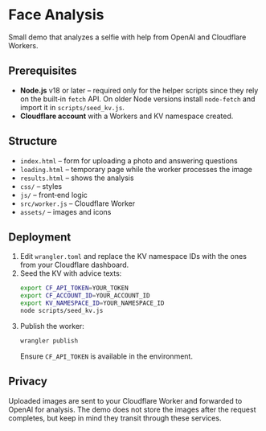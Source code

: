 # Face Analysis

Small demo that analyzes a selfie with help from OpenAI and Cloudflare Workers.

## Prerequisites

- **Node.js** v18 or later – required only for the helper scripts since they rely on the built‑in `fetch` API. On older Node versions install `node-fetch` and import it in `scripts/seed_kv.js`.
- **Cloudflare account** with a Workers and KV namespace created.

## Structure

- `index.html` – form for uploading a photo and answering questions
- `loading.html` – temporary page while the worker processes the image
- `results.html` – shows the analysis
- `css/` – styles
- `js/` – front‑end logic
- `src/worker.js` – Cloudflare Worker
- `assets/` – images and icons

## Deployment

1. Edit `wrangler.toml` and replace the KV namespace IDs with the ones from your Cloudflare dashboard.
2. Seed the KV with advice texts:
   ```bash
   export CF_API_TOKEN=YOUR_TOKEN
   export CF_ACCOUNT_ID=YOUR_ACCOUNT_ID
   export KV_NAMESPACE_ID=YOUR_NAMESPACE_ID
   node scripts/seed_kv.js
   ```
3. Publish the worker:
   ```bash
   wrangler publish
   ```
   Ensure `CF_API_TOKEN` is available in the environment.

## Privacy

Uploaded images are sent to your Cloudflare Worker and forwarded to OpenAI for analysis. The demo does not store the images after the request completes, but keep in mind they transit through these services.
